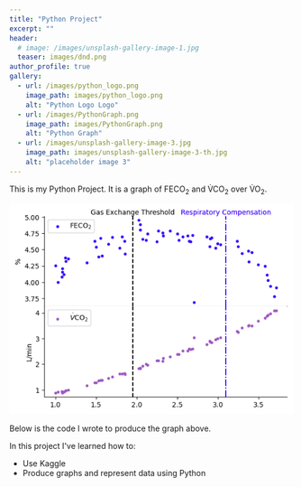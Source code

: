 ```yaml
---
title: "Python Project"
excerpt: ""
header:
  # image: /images/unsplash-gallery-image-1.jpg
  teaser: images/dnd.png
author_profile: true
gallery:
  - url: /images/python_logo.png
    image_path: images/python_logo.png
    alt: "Python Logo Logo"
  - url: /images/PythonGraph.png
    image_path: images/PythonGraph.png
    alt: "Python Graph"
  - url: /images/unsplash-gallery-image-3.jpg
    image_path: images/unsplash-gallery-image-3-th.jpg
    alt: "placeholder image 3"
---
```


This is my Python Project. It is a graph of FECO<sub>2</sub> and V&#x0307;CO<sub>2</sub> over V&#x0307;O<sub>2</sub>.

<img src="https://raw.githubusercontent.com/tomverchere/tomvercheremm/master/images/PythonGraph.png" alt="Python Graph">

Below is the code I wrote to produce the graph above.

<script src="https://gist.github.com/tomverchere/45a3afdd5ee4a9e09f0886ad22e7f75c.js"></script>

In this project I've learned how to:
- Use Kaggle
- Produce graphs and represent data using Python



<!-- {% include gallery caption="Here are some maps I've made!" %} -->
